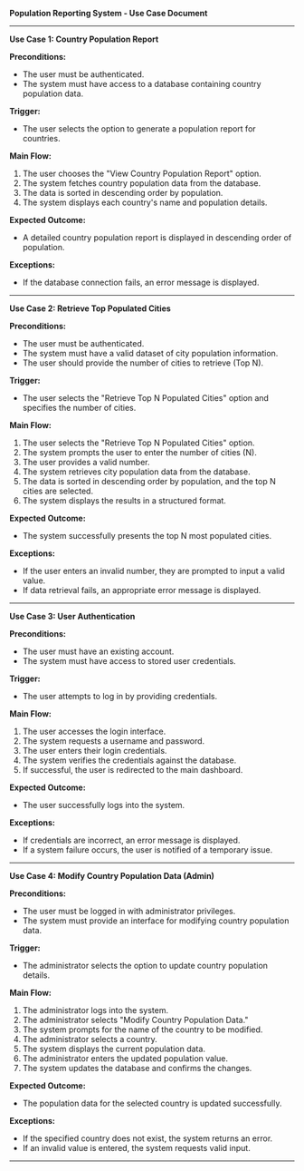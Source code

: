 **Population Reporting System - Use Case Document**

---

**Use Case 1: Country Population Report**

**Preconditions:**

* The user must be authenticated.
* The system must have access to a database containing country population data.

**Trigger:**

* The user selects the option to generate a population report for countries.

**Main Flow:**

1. The user chooses the "View Country Population Report" option.
2. The system fetches country population data from the database.
3. The data is sorted in descending order by population.
4. The system displays each country's name and population details.

**Expected Outcome:**

* A detailed country population report is displayed in descending order of population.

**Exceptions:**

* If the database connection fails, an error message is displayed.

---

**Use Case 2: Retrieve Top Populated Cities**

**Preconditions:**

* The user must be authenticated.
* The system must have a valid dataset of city population information.
* The user should provide the number of cities to retrieve (Top N).

**Trigger:**

* The user selects the "Retrieve Top N Populated Cities" option and specifies the number of cities.

**Main Flow:**

1. The user selects the "Retrieve Top N Populated Cities" option.
2. The system prompts the user to enter the number of cities (N).
3. The user provides a valid number.
4. The system retrieves city population data from the database.
5. The data is sorted in descending order by population, and the top N cities are selected.
6. The system displays the results in a structured format.

**Expected Outcome:**

* The system successfully presents the top N most populated cities.

**Exceptions:**

* If the user enters an invalid number, they are prompted to input a valid value.
* If data retrieval fails, an appropriate error message is displayed.

---

**Use Case 3: User Authentication**

**Preconditions:**

* The user must have an existing account.
* The system must have access to stored user credentials.

**Trigger:**

* The user attempts to log in by providing credentials.

**Main Flow:**

1. The user accesses the login interface.
2. The system requests a username and password.
3. The user enters their login credentials.
4. The system verifies the credentials against the database.
5. If successful, the user is redirected to the main dashboard.

**Expected Outcome:**

* The user successfully logs into the system.

**Exceptions:**

* If credentials are incorrect, an error message is displayed.
* If a system failure occurs, the user is notified of a temporary issue.

---

**Use Case 4: Modify Country Population Data (Admin)**

**Preconditions:**

* The user must be logged in with administrator privileges.
* The system must provide an interface for modifying country population data.

**Trigger:**

* The administrator selects the option to update country population details.

**Main Flow:**

1. The administrator logs into the system.
2. The administrator selects "Modify Country Population Data."
3. The system prompts for the name of the country to be modified.
4. The administrator selects a country.
5. The system displays the current population data.
6. The administrator enters the updated population value.
7. The system updates the database and confirms the changes.

**Expected Outcome:**

* The population data for the selected country is updated successfully.

**Exceptions:**

* If the specified country does not exist, the system returns an error.
* If an invalid value is entered, the system requests valid input.

---
